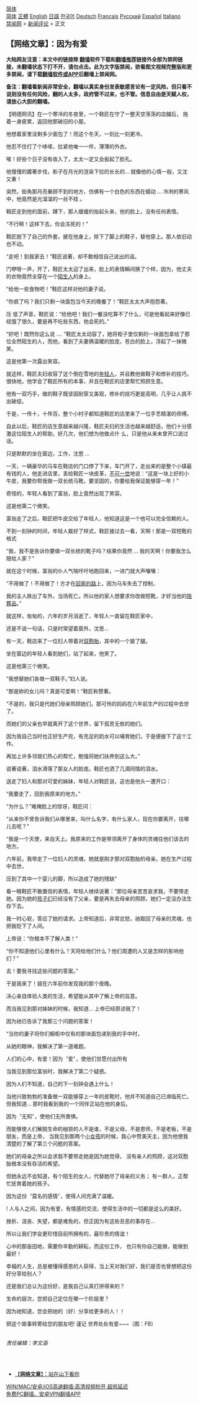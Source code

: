  <!-- 面包屑导航 --> <div class="breadcrumb"><!-- GTranslate: https://gtranslate.io/ -->  <div class="switcher notranslate">  <div class="selected">  <a href="#" onclick="return false;"> 简体</a>  </div>  <div class="option">  <a href="https://www.bannedbook.org" onclick="doGTranslate('zh-CN|zh-CN');jQuery('div.switcher div.selected a').html(jQuery(this).html());return false;" title="简体中文" class="nturl selected"> 简体</a>  <a href="https://www.bannedbook.org/zh-tw/" onclick="doGTranslate('zh-CN|zh-TW');jQuery('div.switcher div.selected a').html(jQuery(this).html());return false;" title="繁體中文" class="nturl"> 正體</a>  <a href="https://www.bannedbook.org/en/" onclick="doGTranslate('zh-CN|en');jQuery('div.switcher div.selected a').html(jQuery(this).html());return false;" title="English" class="nturl"> English</a>  <a href="https://www.bannedbook.org/ja/" onclick="doGTranslate('zh-CN|ja');jQuery('div.switcher div.selected a').html(jQuery(this).html());return false;" title="日本語" class="nturl"> 日語</a>  <a href="https://www.bannedbook.org/ko/" onclick="doGTranslate('zh-CN|ko');jQuery('div.switcher div.selected a').html(jQuery(this).html());return false;" title="한국어" class="nturl"> 한국어</a>  <a href="https://www.bannedbook.org/de/" onclick="doGTranslate('zh-CN|de');jQuery('div.switcher div.selected a').html(jQuery(this).html());return false;" title="Deutsch" class="nturl"> Deutsch</a>  <a href="https://www.bannedbook.org/fr/" onclick="doGTranslate('zh-CN|fr');jQuery('div.switcher div.selected a').html(jQuery(this).html());return false;" title="Français" class="nturl"> Français</a>  <a href="https://www.bannedbook.org/ru/" onclick="doGTranslate('zh-CN|ru');jQuery('div.switcher div.selected a').html(jQuery(this).html());return false;" title="Русский" class="nturl"> Русский</a>  <a href="https://www.bannedbook.org/es/" onclick="doGTranslate('zh-CN|es');jQuery('div.switcher div.selected a').html(jQuery(this).html());return false;" title="Español" class="nturl"> Español</a>  <a href="https://www.bannedbook.org/it/" onclick="doGTranslate('zh-CN|it');jQuery('div.switcher div.selected a').html(jQuery(this).html());return false;" title="Italiano" class="nturl"> Italiano</a>  </div>  </div>      <div class='breadcrumb-sub'><!-- Breadcrumb NavXT 6.3.0 --> <a href="https://www.bannedbook.org/" class="home">禁闻网</a> &gt; <a href="https://www.bannedbook.org/bnews/comments/" class="category">新闻评论</a> &gt; 正文</div></div><h2>【网络文章】：因为有爱</h2> <p class="notice"><b>大陆网友注意：本文中的链接除 <a href="https://github.com/bannedbook/fanqiang" >翻墙</a>软件下载和<a href="https://github.com/killgcd/justmysocks/blob/master/README.md">翻墙推荐</a>链接外全部为禁网链接，未翻墙状态下打不开，请勿点击。此为文字版禁闻，欲看图文视频完整版和更多禁闻，请下载<a href="https://github.com/bannedbook/fanqiang">翻墙软件或APP</a>后翻墙上禁闻网。</p><p>备注：翻墙看新闻非常安全，翻墙以真实身份发表敏感言论有一定风险，但只看不说则没有任何风险，翻的人太多，政府管不过来，也不管。信息自由是天赋人权，请放心大胆的翻墙。</b></p>  <div class="entry"> <p>              <a href="https://i2.wp.com/upload-images-bucket-v64rleca837do.s3.eu-west-1.amazonaws.com/wp-content/uploads/2021/07/31075640/225859263_2890893551131730_2535923498170102123_n.jpg?fit=1704%2C2048&#038;ssl=1" data-caption=""></a>                            </p> <p>【明德网讯】在一个寒冷的冬夜里，一个鞋匠在守了一整天空荡荡的店舖后， 拖着一身疲累，返回他那破旧的小屋。</p> <p dir="auto">他想着家里没剩多少面包了！而这个冬天，一刻比一刻更冷。</p> <p dir="auto">他忍不住打了个哆嗦，拉紧他唯一一件，薄薄的外衣。</p> <p dir="auto">唉！好些个日子没有收入了，太太一定又会扳起了脸孔。</p> <p dir="auto">他慢慢的踱著步伐，影子在月光的渲染下拉的长长的&#8230; 就像他的心情一般，又沈又重！</p> <p dir="auto">突然，街角那月亮眷顾不到的地方，仿佛有一个白色的东西在蠕动 &#8230; 冷冽的寒风中，他竟然是光溜溜的一丝不挂 。</p> <p dir="auto">鞋匠走到他的面前，蹲下，那人缓缓的抬起头来，他的脸上，没有任何表情。</p> <p dir="auto">“不行啊！这样下去，你会冻死的！”</p> <p dir="auto">鞋匠脱下了自己的外套，披在他身上，除下了脚上的鞋子，替他穿上。那人依旧动也不动。</p> <p dir="auto">“走吧！到我家去！”鞋匠说著，却不敢相信自己说出的话。</p> <p dir="auto">门咿呀一声，开了，鞋匠太太迎了出来，脸上的表情瞬间换了个样，因为，他丈夫的衣物竟然全穿在一个<a href="https://www.bannedbook.org/bnews/tag/%e9%99%8c%e7%94%9f%e4%ba%ba/" class="st_tag internal_tag" rel="tag" title="标签 陌生人 下的日志">陌生人</a>的身上。</p> <p dir="auto">“给他一些食物吧！”鞋匠这样对他的妻子说。</p> <p dir="auto">“你疯了吗？我们只剩一块面包当今天的晚餐了！”鞋匠太太大声抱怨著。</p> <p dir="auto">压 低了声音，鞋匠说：“给他吧！我们一餐没吃算不了什么，可是他看起来好像已经饿了很久，要是再不吃些东西，他会死的。”</p> <p dir="auto">“好吧！既然你这么说 &#8230;. ”鞋匠太太动容了，她将柜子里仅剩的一块面包拿给了那位全然陌生的人，而他，看到了夫妻俩温暖的脸庞，苍白的脸上，浮起了一抹微笑。</p> <p dir="auto">这是他第一次露出笑容。</p> <p dir="auto">就这样，鞋匠夫妇收容了这个倒在雪地的<a href="https://www.bannedbook.org/bnews/tag/%e5%b9%b4%e8%bd%bb%e4%ba%ba/" class="st_tag internal_tag" rel="tag" title="标签 年轻人 下的日志">年轻人</a>，并且教他做鞋子和修补的技巧， 很快地，他学会了鞋匠所有的本事，并且在鞋匠的店里帮忙照顾生意。</p> <p dir="auto">他有一双巧手，做的鞋子既坚固耐穿又美观，修补的技巧更是高明，几乎让人挑不出破绽。</p> <p dir="auto">于是，一传十，十传百，整个小村子都知道鞋匠的店里来了一位手艺精湛的师傅。</p>  <p dir="auto">自此以后，鞋匠的店生意越来越兴隆，鞋匠夫妇的生活也越来越舒适，他们十分感激这位陌生人的帮助，好几次，他们想为他做点什 么，只是他从来未曾开口说过话。</p> <p dir="auto">只是默默的坐在窗边，工作，沈思 &#8230;</p> <p dir="auto">一天，一辆豪华的马车在鞋店的门口停了下来，车门开了，走出来的是整个小镇最有钱的人，他走进店里，丢给鞋匠一块皮革，<a href="https://www.bannedbook.org/bnews/tag/%E4%B8%8D%E5%8F%AF%E4%B8%80%E4%B8%96/" class="st_tag internal_tag" rel="tag" title="标签 不可一世 下的日志">不可一世</a>地说：“这是一块上好的小牛皮，我要你帮我做一双长统马靴，要坚固的，你要给我保证能够穿一年！”</p> <p dir="auto">奇怪的，年轻人看到了富翁，脸上竟然出现了笑容。</p> <p dir="auto">这是他第二个微笑。</p> <p dir="auto">富翁走了之后，鞋匠把牛皮交给了年轻人，他知道这是一个他可以完全信赖的人。</p> <p dir="auto">不到一刻钟的时间，年轻人裁好了样式，鞋匠接过去一看，天啊！那是一双短靴的格式</p> <p dir="auto">“我，我不是告诉你要做一双长统的靴子吗？结果你竟然 &#8230; 我的天啊！你要我怎么赔给人家？”</p> <p dir="auto">就在这个时候，富翁的仆人气喘吁吁地跑回来，一进门就大声嚷嚷：</p> <p dir="auto">“不用做了！不用做了！方才在<a href="https://www.bannedbook.org/bnews/tag/%E5%9B%9E%E5%AE%B6%E7%9A%84%E8%B7%AF/" class="st_tag internal_tag" rel="tag" title="标签 回家的路 下的日志">回家的路</a>上，因为马车失去了控制，</p> <p dir="auto">我的主人跌出了车外，当场死亡。所以他的家人想要求你改做短靴，才好当他的<a href="https://www.bannedbook.org/bnews/tag/%e9%99%aa%e8%91%ac%e5%93%81/" class="st_tag internal_tag" rel="tag" title="标签 陪葬品 下的日志">陪葬品</a>。”</p> <p dir="auto">就这样，匆匆的，六年的岁月消逝了，年轻人一直留在鞋匠家中，</p> <p dir="auto">还是不说一句话，只是时常望着窗外，沈思&#8230;</p> <p dir="auto">有一天，鞋店来了一位妇人带着对<a href="https://www.bannedbook.org/bnews/tag/%e5%8f%8c%e8%83%9e%e8%83%8e/" class="st_tag internal_tag" rel="tag" title="标签 双胞胎 下的日志">双胞胎</a>，其中的一个跛了腿。</p> <p dir="auto">坐在窗边的年轻人看到她们，站了起来，他笑了。</p> <p dir="auto">这是他第三个微笑。</p> <p dir="auto">“我想替她们各做一双鞋子。”妇人说。</p> <p dir="auto">“那是妳的女儿吗？真是可爱啊！”鞋匠称赞著。</p> <p dir="auto">“不是的，我只是代她们母亲照顾她们。那可怜的妈妈在六年前生产的过程中去世了。</p> <p dir="auto">而她们的父亲也早就离开了这个世界，留下孤苦无依的她们。</p>  <p dir="auto">因为我自己当时也正好生产完，有充足的奶水可以哺育她们，于是便接下了这个工作。</p> <p dir="auto">再加上许多邻居们热心的帮忙，勉强将她们扶养到这么大。”</p> <p dir="auto">说著说著，泪水滑落了那女人的脸庞。鞋匠也洒了几滴同情的泪水。</p> <p dir="auto">送走了妇人和那对可爱的姊妹，年轻人对鞋匠说，这也是他头一遭开口：</p> <p dir="auto">“我要走了，回到我原来的地方。”</p> <p dir="auto">“为什么？”难掩脸上的惊讶，鞋匠问：</p> <p dir="auto">“从来你不曾告诉我们从哪里来，叫什么名字，有什么家人，现在你要离开，往哪儿去呢？”</p> <p dir="auto">“我是一个天使，来自天上。我原来的工作是带领离开了身体的灵魂往他们该去的地方。</p> <p dir="auto">六年前，我带走了一位妇人的灵魂，她就是刚才那对双胞胎的母亲。她在生产过程中去世，</p> <p dir="auto">压到了其中一个婴儿的脚，所以造成了她的残缺”</p> <p dir="auto">看一眼鞋匠不敢置信的表情，年轻人继续说著：“那位母亲苦苦哀求我，不要带走她。因为她的<a href="https://www.bannedbook.org/bnews/tag/%E5%AD%A9%E5%AD%90%E4%BB%AC/" class="st_tag internal_tag" rel="tag" title="标签 孩子们 下的日志">孩子们</a>已经没有了父亲，要是再失去母亲的照顾，她们一定没办法生存下去。</p> <p dir="auto">我一时心软，答应了她的请求。上帝知道后，非常忿怒，祂取回了母亲的灵魂，也把我贬下了人间。</p> <p dir="auto">上帝说：“你根本不了解人类！”</p> <p dir="auto">“你不知道他们心里有什么？天将给他们什么？他们周遭的人又是怎样的影响他们？”</p> <p dir="auto">去！要我寻找这些问题的答案。”</p> <p dir="auto">于是我来了！就在六年前你发现我的那个夜晚。</p> <p dir="auto">决心亲自体验人类的生活，希望能从其中了解上帝的旨意。</p> <p dir="auto">而当我见到那对姊妹的时候，我知道&#8230; 上帝已经原谅我了！</p> <p dir="auto">因为祂已告诉了我那三个问题的答案！</p> <p dir="auto">“当你的妻子将你们橱柜中仅有的那块面包递到我的手中时，</p>  <p dir="auto">从她的眼神，我解决了第一道难题。</p> <p dir="auto">人们的心中，有爱！因为〝爱〞，使他们甘愿付出所有</p> <p dir="auto">当我见到那位富翁时，我解决了第二个疑惑。</p> <p dir="auto">因为人们不知道，自己的下一刻钟会遇上什么！</p> <p dir="auto">当他兴致勃勃的准备做一双能够穿上一年的皮靴时，他并不知道自己已濒临死亡。但我知道&#8230; 那时我看到我的一个同伴正站在他的身后。</p> <p dir="auto">因为〝无知〞，使他们无所畏惧。</p> <p dir="auto">而能够使人们解脱生命的枷锁的人不是谁，不是父母，不是恩师，不是老板，不是朋友，而是上帝， 当我见到那两个<a href="https://www.bannedbook.org/bnews/tag/%E5%B0%8F%E5%A5%B3%E5%AD%A9/" class="st_tag internal_tag" rel="tag" title="标签 小女孩 下的日志">小女孩</a>的时候，我心中赞美天主，因为他使我清楚的了解了第三个问题的答案。</p> <p dir="auto">她们的母亲之所以会求我不要带走她是因为她觉得， 没有亲人的照顾，这对双胞胎根本没有存活的希望。</p> <p dir="auto">但她永远不会知道，有个陌生的女人，代替她尽了母亲的义务； 有一群人，正帮忙抚育着她的孩子。</p> <p dir="auto">因为这份〝莫名的感情〞，使得人间充满了温暖。</p> <p dir="auto">! 人与人之间，因为有爱，有情感的交流，使得生活中的一切都是这么的美好。</p> <p dir="auto">挫折、沮丧、失望，都是难免的，但正因为有这些丑恶的事存在&#8230;</p> <p dir="auto">所以让我们学会更珍惜目前所拥有的，最珍贵的情谊！</p> <p dir="auto">心中的那亩田地，需要你辛勤的耕耘，而这份工作， 也只有你自己能做，能做到最好！</p> <p dir="auto">幸福的人生，总是被懂得感恩的人获得，当上天对我们好，我们是否也曾想把这份好分享给别人？</p> <p dir="auto">还是我们总认为这份好，是我自己认真打拼得来的？</p> <p dir="auto">生命的层次，您把自己定位在哪一个阶层里？</p> <p dir="auto">因为祂知道，您会把祂的（好）分享给更多的人！！</p> <p dir="auto">把这个故事转寄给您的朋友吧! 谨记 世界处处有爱~~~（图：FB）</p> <p dir="auto"> <h6 dir="auto"></h6> <h6 dir="auto">责任编辑：李文涵</h6> <p>&nbsp;</p>  <ul class='op-related-articles' title='相关阅读'> <li><a href='https://www.bannedbook.org/bnews/comments/20210731/1597675.html' target='_blank'>【<b>网络文章</b>】：站在山下看你</a></li> </ul> <p class="texttj"> <a href="https://github.com/bannedbook/fanqiang/wiki/V2ray%E6%9C%BA%E5%9C%BA" target="_blank">WIN/MAC/安卓/iOS高速翻墙:高清视频秒开,超低延迟</a><br/> <a href="https://github.com/bannedbook/fanqiang/wiki/%E7%A6%81%E9%97%BB%E7%BD%91%E5%AE%89%E5%8D%93%E7%BF%BB%E5%A2%99%E6%96%B0%E9%97%BBAPP" target="_blank">免费PC翻墙、安卓VPN翻墙APP</a></p><p>&nbsp;</p><a name='sharetosocial'></a>  <div style="margin-bottom:5px;padding-bottom:5px;clear:both"> <div id="archive-pix-1" class="banner-ads"> <!-- AuctionX Display platform tag START --> <div id="26318x728x90x621x_ADSLOT2" clicktrack="%%CLICK_URL_ESC%%"></div> <!-- AuctionX Display platform tag END --> </div> <div id="archive-pix-2" class="banner-ads"> <!-- AuctionX Display platform tag START --> <div id="26315x300x250x621x_ADSLOT2" clicktrack="%%CLICK_URL_ESC%%"></div> <!-- AuctionX Display platform tag END --> </div> </div>  <div id="archive-pix-1" class="banner-ads"> <!-- AuctionX Display platform tag START --> <div id="26318x728x90x621x_ADSLOT3" clicktrack="%%CLICK_URL_ESC%%"></div> <!-- AuctionX Display platform tag END --> </div> </div><!--END ENTRY--> 